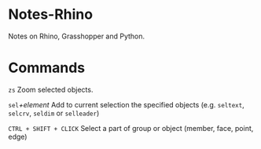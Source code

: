 Notes-Rhino
===========

Notes on Rhino, Grasshopper and Python.

# Commands

`zs` Zoom selected objects.

`sel`*+element* Add to current selection the specified objects (e.g. `seltext`, `selcrv`, `seldim` or `selleader`)

`CTRL + SHIFT + CLICK` Select a part of group or object (member, face, point, edge)